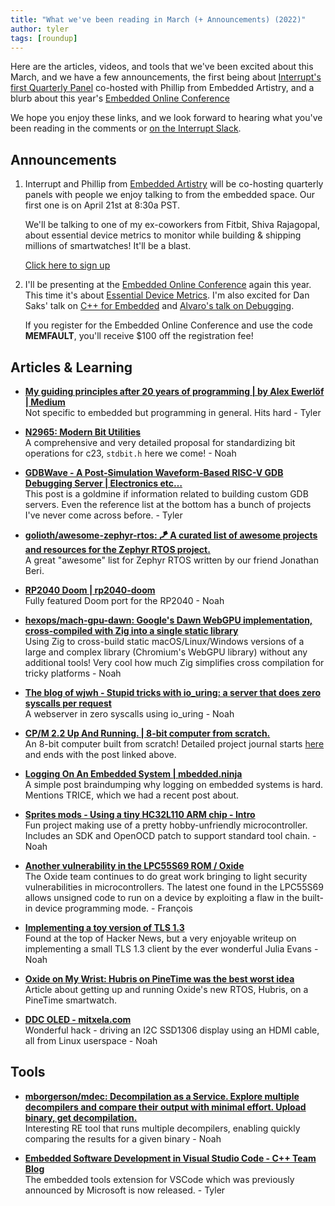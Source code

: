 ```yaml
---
title: "What we've been reading in March (+ Announcements) (2022)"
author: tyler
tags: [roundup]
---
```


<!-- excerpt start -->

Here are the articles, videos, and tools that we've been excited about this
March, and we have a few announcements, the first being about [Interrupt's first Quarterly Panel](https://go.memfault.com/embedded-device-observability-metrics-panel) co-hosted with Phillip from Embedded Artistry, and a blurb about this year's [Embedded Online Conference](https://www.embeddedonlineconference.com/)

<!-- excerpt end -->

We hope you enjoy these links, and we look forward to hearing what you've been
reading in the comments or [on the Interrupt Slack](https://interrupt-slack.herokuapp.com/).

## Announcements

1. Interrupt and Phillip from [Embedded Artistry](https://embeddedartistry.com) will be co-hosting quarterly panels with people we enjoy talking to from the embedded space. Our first one is on April 21st at 8:30a PST. 

    We'll be talking to one of my ex-coworkers from Fitbit, Shiva Rajagopal, about essential device metrics to monitor while building & shipping millions of smartwatches! It'll be a blast. 

    [Click here to sign up](https://go.memfault.com/embedded-device-observability-metrics-panel)

2. I'll be presenting at the [Embedded Online Conference](https://www.embeddedonlineconference.com/) again this year. This time it's about [Essential Device Metrics](https://www.embeddedonlineconference.com/session/Essential_Device_and_Firmware_Metrics). I'm also excited for Dan Saks' talk on [C++ for Embedded](https://www.embeddedonlineconference.com/workshop/What_Cplusplus_Can_Do_For_Embedded_Systems) and [Alvaro's talk on Debugging](https://www.embeddedonlineconference.com/session/Adventures_in_Debugging).

    If you register for the Embedded Online Conference and use the code **MEMFAULT**, you'll receive $100 off the registration fee!

## Articles & Learning

- [**My guiding principles after 20 years of programming | by Alex Ewerlöf | Medium**](https://alexewerlof.medium.com/my-guiding-principles-after-20-years-of-programming-a087dc55596c)<br>
Not specific to embedded but programming in general. Hits hard - Tyler

- [**N2965: Modern Bit Utilities**](https://thephd.dev/_vendor/future_cxx/papers/C%20-%20Modern%20Bit%20Utilities.html)<br>
A comprehensive and very detailed proposal for standardizing bit operations for c23, `stdbit.h` here we come! - Noah

- [**GDBWave - A Post-Simulation Waveform-Based RISC-V GDB Debugging Server | Electronics etc…**](https://tomverbeure.github.io/2022/02/20/GDBWave-Post-Simulation-RISCV-SW-Debugging.html)<br>
This post is a goldmine if information related to building custom GDB servers. Even the reference list at the bottom has a bunch of projects I've never come across before. - Tyler


- [**golioth/awesome-zephyr-rtos: 🪁 A curated list of awesome projects and resources for the Zephyr RTOS project.**](https://github.com/golioth/awesome-zephyr-rtos)<br>
A great "awesome" list for Zephyr RTOS written by our friend Jonathan Beri.

- [**RP2040 Doom | rp2040-doom**](https://kilograham.github.io/rp2040-doom/)<br>
Fully featured Doom port for the RP2040 - Noah

- [**hexops/mach-gpu-dawn: Google's Dawn WebGPU implementation, cross-compiled with Zig into a single static library**](https://github.com/hexops/mach-gpu-dawn)<br>
Using Zig to cross-build static macOS/Linux/Windows versions of a large and complex library (Chromium's WebGPU library) without any additional tools! Very cool how much Zig simplifies cross compilation for tricky platforms - Noah

- [**The blog of wjwh - Stupid tricks with io_uring: a server that does zero syscalls per request**](https://wjwh.eu/posts/2021-10-01-no-syscall-server-iouring.html)<br>
A webserver in zero syscalls using io_uring - Noah

- [**CP/M 2.2 Up And Running. | 8-bit computer from scratch.**](https://ciernioo.wordpress.com/2016/05/11/cpm-2-2-up-and-running/)<br>
An 8-bit computer built from scratch! Detailed project journal starts [here](https://ciernioo.wordpress.com/2014/07/17/dziennik-projektu-rozpoczety/) and ends with the post linked above.

- [**Logging On An Embedded System | mbedded.ninja**](https://blog.mbedded.ninja/programming/logging-on-an-embedded-system/)<br>
A simple post braindumping why logging on embedded systems is hard. Mentions TRICE, which we had a recent post about.

- [**Sprites mods - Using a tiny HC32L110 ARM chip - Intro**](https://spritesmods.com/?art=hc32l110&page=1)<br>
Fun project making use of a pretty hobby-unfriendly microcontroller. Includes an SDK and OpenOCD patch to support standard tool chain. - Noah

- [**Another vulnerability in the LPC55S69 ROM / Oxide**](https://oxide.computer/blog/another-vulnerability-in-the-lpc55s69-rom)<br>
The Oxide team continues to do great work bringing to light security vulnerabilities in microcontrollers. The latest one found in the LPC55S69 allows unsigned code to run on a device by exploiting a flaw in the built-in device programming mode. - François

- [**Implementing a toy version of TLS 1.3**](https://jvns.ca/blog/2022/03/23/a-toy-version-of-tls/)<br>
Found at the top of Hacker News, but a very enjoyable writeup on implementing a small TLS 1.3 client by the ever wonderful Julia Evans - Noah

- [**Oxide on My Wrist: Hubris on PineTime was the best worst idea**](https://artemis.sh/2022/03/28/oxide-hubris-on-pinetime.html)<br>
Article about getting up and running Oxide's new RTOS, Hubris, on a PineTime smartwatch.

- [**DDC OLED - mitxela.com**](https://mitxela.com/projects/ddc-oled)<br>
Wonderful hack - driving an I2C SSD1306 display using an HDMI cable, all from Linux userspace - Noah

## Tools

- [**mborgerson/mdec: Decompilation as a Service. Explore multiple decompilers and compare their output with minimal effort. Upload binary, get decompilation.**](https://github.com/mborgerson/mdec)<br>
Interesting RE tool that runs multiple decompilers, enabling quickly comparing the results for a given binary - Noah

- [**Embedded Software Development in Visual Studio Code - C++ Team Blog**](https://devblogs.microsoft.com/cppblog/vscode-embedded-development/)<br>
The embedded tools extension for VSCode which was previously announced by Microsoft is now released. - Tyler
